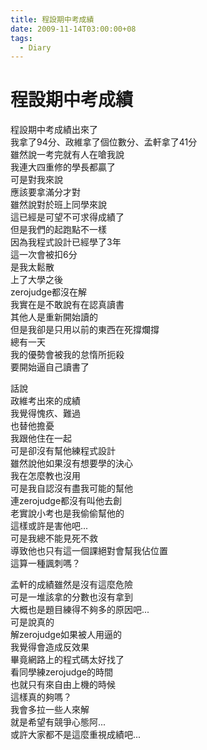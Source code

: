 ```yaml
---
title: 程設期中考成績
date: 2009-11-14T03:00:00+08
tags:
  - Diary
---
```

# 程設期中考成績

程設期中考成績出來了  
我拿了94分、政維拿了個位數分、孟軒拿了41分  
雖然說一考完就有人在嗆我說  
我連大四重修的學長都贏了  
可是對我來說  
應該要拿滿分才對  
雖然說對於班上同學來說  
這已經是可望不可求得成績了  
但是我們的起跑點不一樣  
因為我程式設計已經學了3年  
這一次會被扣6分  
是我太鬆散  
上了大學之後  
zerojudge都沒在解  
我實在是不敢說有在認真讀書  
其他人是重新開始讀的  
但是我卻是只用以前的東西在死撐爛撐  
總有一天  
我的優勢會被我的怠惰所扼殺  
要開始逼自己讀書了  
  
話說  
政維考出來的成績  
我覺得愧疚、難過  
也替他擔憂  
我跟他住在一起  
可是卻沒有幫他練程式設計  
雖然說他如果沒有想要學的決心  
我在怎麼教也沒用  
可是我自認沒有盡我可能的幫他  
連zerojudge都沒有叫他去創  
老實說小考也是我偷偷幫他的  
這樣或許是害他吧...  
可是我總不能見死不救  
導致他也只有這一個課絕對會幫我佔位置  
這算一種諷刺嗎？  
  
孟軒的成績雖然是沒有這麼危險  
可是一堆該拿的分數也沒有拿到  
大概也是題目練得不夠多的原因吧...  
可是說真的  
解zerojudge如果被人用逼的  
我覺得會造成反效果  
畢竟網路上的程式碼太好找了  
看同學練zerojudge的時間  
也就只有來自由上機的時候  
這樣真的夠嗎？  
我會多拉一些人來解  
就是希望有競爭心態阿...  
或許大家都不是這麼重視成績吧...
